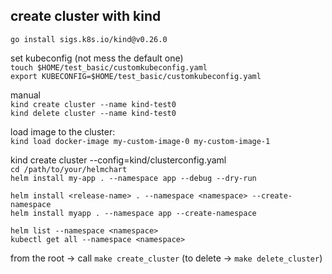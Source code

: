 ## create cluster with kind

`go install sigs.k8s.io/kind@v0.26.0`

set kubeconfig (not mess the default one)  
`touch $HOME/test_basic/customkubeconfig.yaml`  
`export KUBECONFIG=$HOME/test_basic/customkubeconfig.yaml`  

manual  
`kind create cluster --name kind-test0`  
`kind delete cluster --name kind-test0`  

load image to the cluster:  
`kind load docker-image my-custom-image-0 my-custom-image-1`


kind create cluster --config=kind/clusterconfig.yaml  
`cd /path/to/your/helmchart`  
`helm install my-app . --namespace app --debug --dry-run`  

`helm install <release-name> . --namespace <namespace> --create-namespace`  
`helm install myapp . --namespace app --create-namespace`  
```
helm list --namespace <namespace>
kubectl get all --namespace <namespace>
```

from the root -> call `make create_cluster` (to delete -> `make delete_cluster`)
